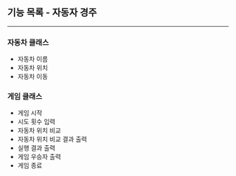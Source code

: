## 기능 목록 - 자동자 경주

---
### 자동차 클래스
- 자동차 이름
- 자동차 위치
- 자동차 이동

### 게임 클래스
- 게임 시작
- 시도 횟수 입력
- 자동차 위치 비교
- 자동차 위치 비교 결과 출력
- 실행 결과 출력
- 게임 우승자 출력
- 게임 종료
